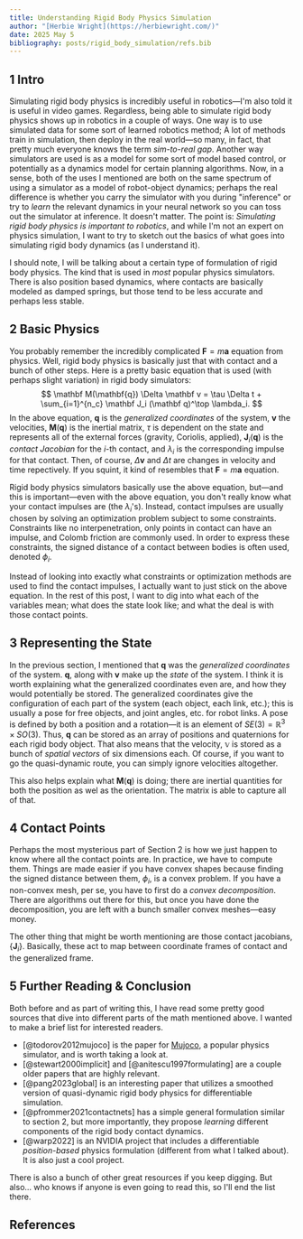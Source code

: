 ```yaml
---
title: Understanding Rigid Body Physics Simulation
author: "[Herbie Wright](https://herbiewright.com/)"
date: 2025 May 5
bibliography: posts/rigid_body_simulation/refs.bib
---
```


## 1 Intro

Simulating rigid body physics is incredibly useful in robotics—I'm also told it is useful in video games. Regardless, being able to simulate rigid body physics shows up in robotics in a couple of ways. One way is to use simulated data for some sort of learned robotics method; A lot of methods train in simulation, then deploy in the real world—so many, in fact, that pretty much everyone knows the term *sim-to-real gap*. Another way simulators are used is as a model for some sort of model based control, or potentially as a dynamics model for certain planning algorithms. Now, in a sense, both of the uses I mentioned are both on the same spectrum of using a simulator as a model of robot-object dynamics; perhaps the real difference is whether you carry the simulator with you during "inference" or try to *learn* the relevant dynamics in your neural network so you can toss out the simulator at inference. It doesn't matter. The point is: *Simulating rigid body physics is important to robotics*, and while I'm not an expert on physics simulation, I want to try to sketch out the basics of what goes into simulating rigid body dynamics (as I understand it).

I should note, I will be talking about a certain type of formulation of rigid body physics. The kind that is used in *most* popular physics simulators. There is also position based dynamics, where contacts are basically modeled as damped springs, but those tend to be less accurate and perhaps less stable.

## 2 Basic Physics

You probably remember the incredibly complicated $\mathbf{F} = m\mathbf{a}$ equation from physics. Well, rigid body physics is basically just that with contact and a bunch of other steps. Here is a pretty basic equation that is used (with perhaps slight variation) in rigid body simulators:
$$ \mathbf M(\mathbf{q}) \Delta \mathbf v = \tau \Delta t + \sum_{i=1}^{n_c} \mathbf J_i (\mathbf q)^\top \lambda_i. $$
In the above equation, $\mathbf q$ is the *generalized coordinates* of the system, $\mathbf v$ the velocities, $\mathbf M(\mathbf q)$ is the inertial matrix, $\tau$ is dependent on the state and represents all of the external forces (gravity, Coriolis, applied), $\mathbf J_i(\mathbf q)$ is the *contact Jacobian* for the $i$-th contact, and $\lambda_i$ is the corresponding impulse for that contact. Then, of course, $\Delta \mathbf v$ and $\Delta t$ are changes in velocity and time repectively. If you squint, it kind of resembles that $\mathbf F=m\mathbf a$ equation. 

Rigid body physics simulators basically use the above equation, but—and this is important—even with the above equation, you don't really know what your contact impulses are (the $\lambda_i$'s). Instead, contact impulses are usually chosen by solving an optimization problem subject to some constraints. Constraints like no interpenetration, only points in contact can have an impulse, and Colomb friction are commonly used. In order to express these constraints, the signed distance of a contact between bodies is often used, denoted $\phi_i$.

Instead of looking into exactly what constraints or optimization methods are used to find the contact impulses, I actually want to just stick on the above equation. In the rest of this post, I want to dig into what each of the variables mean; what does the state look like; and what the deal is with those contact points.

## 3 Representing the State

In the previous section, I mentioned that $\mathbf q$ was the *generalized coordinates* of the system. $\mathbf q$, along with $\mathbf v$ make up the *state* of the system. I think it is worth explaining what the generalized coordinates even are, and how they would potentially be stored. The generalized coordinates give the configuration of each part of the system (each object, each link, etc.); this is usually a pose for free objects, and joint angles, etc. for robot links. A pose is defined by both a position and a rotation—it is an element of $SE(3) = \mathbb R^3 \times SO(3)$. Thus, $\mathbf q$ can be stored as an array of positions and quaternions for each rigid body object. That also means that the velocity, $\mathbb v$ is stored as a bunch of *spatial vectors* of six dimensions each. Of course, if you want to go the quasi-dynamic route, you can simply ignore velocities altogether.

This also helps explain what $\mathbf M(\mathbf q)$ is doing; there are inertial quantities for both the position as wel as the orientation. The matrix is able to capture all of that.

## 4 Contact Points

Perhaps the most mysterious part of Section 2 is how we just happen to know where all the contact points are. In practice, we have to compute them. Things are made easier if you have convex shapes because finding the signed distance between them, $\phi_i$, is a convex problem. If you have a non-convex mesh, per se, you have to first do a *convex decomposition*. There are algorithms out there for this, but once you have done the decomposition, you are left with a bunch smaller convex meshes—easy money.

The other thing that might be worth mentioning are those contact jacobians, $\{\mathbf J_i \}$. Basically, these act to map between coordinate frames of contact and the generalized frame.

## 5 Further Reading & Conclusion

Both before and as part of writing this, I have read some pretty good sources that dive into different parts of the math mentioned above. I wanted to make a brief list for interested readers.

- [@todorov2012mujoco] is the paper for [Mujoco](https://mujoco.org/), a popular physics simulator, and is worth taking a look at.
- [@stewart2000implicit] and [@anitescu1997formulating] are a couple older papers that are highly relevant.
- [@pang2023global] is an interesting paper that utilizes a smoothed version of quasi-dynamic rigid body physics for differentiable simulation.
- [@pfrommer2021contactnets] has a simple general formulation similar to section 2, but more importantly, they propose *learning* different components of the rigid body contact dynamics.
- [@warp2022] is an NVIDIA project that includes a differentiable *position-based* physics formulation (different from what I talked about). It is also just a cool project.

There is also a bunch of other great resources if you keep digging. But also... who knows if anyone is even going to read this, so I'll end the list there.

## References
